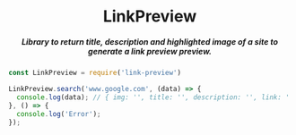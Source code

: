 <h1 align="center">LinkPreview</h1>

<h5 align="center">Library to return title, description and highlighted image of a site to generate a link preview preview.</h5>

```js
const LinkPreview = require('link-preview')

LinkPreview.search('www.google.com', (data) => {
  console.log(data); // { img: '', title: '', description: '', link: ''}
}, () => {
  console.log('Error');
});
```
